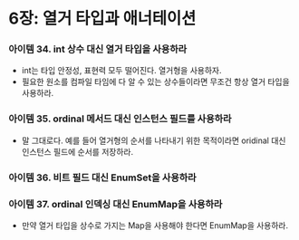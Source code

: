 # 6장: 열거 타입과 애너테이션

### 아이템 34. int 상수 대신 열거 타입을 사용하라

- int는 타입 안정성, 표현력 모두 떨어진다. 열거형을 사용하자.
- 필요한 원소를 컴파일 타임에 다 알 수 있는 상수들이라면 무조건 항상 열거 타입을 사용하라.

### 아이템 35. ordinal 메서드 대신 인스턴스 필드를 사용하라

- 말 그대로다. 예를 들어 열거형의 순서를 나타내기 위한 목적이라면 oridinal 대신 인스턴스 필드에 순서를 저장하라.

### 아이템 36. 비트 필드 대신 EnumSet을 사용하라

### 아이템 37. ordinal 인덱싱 대신 EnumMap을 사용하라

- 만약 열거 타입을 상수로 가지는 Map을 사용해야 한다면 EnumMap을 사용하라.